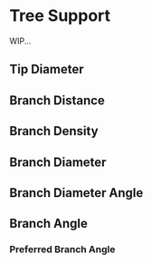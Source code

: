 # Tree Support

WIP...

## Tip Diameter

## Branch Distance

## Branch Density

## Branch Diameter

## Branch Diameter Angle

## Branch Angle

### Preferred Branch Angle
